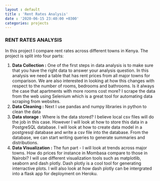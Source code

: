 ```yaml
---
layout : default
title : 'Rent Rates Analysis'
date : '2020-06-15 23:40:00 +0300'
categories: projects
---
```

### RENT RATES ANALYSIS
In this project I compare rent rates across different towns in Kenya.
The project is split into four parts:
1. **Data Collection :**
One of the first steps in data analysis is to make sure that you have the right data to answer your analysis question. In this analysis we need a table that has rent prices from all major towns for comparison. We are also interested in looking at how this changes with respect to the number of rooms, bedrooms and bathrooms. Is it always the case that apartments with more rooms cost more?
I scrape the data from the web using Selenium which is a great tool for automating data scraping from websites.
2. **Data Cleaning :**
Next I use pandas and numpy libraries in python to clean the data
3. **Data storage :**
Where is the data stored? I believe local csv files will do the job in this case. However I will look at how to store this data in a PostgreSQL database. I will look at how to create data model in a postgresql database and write a csv file into the database. From the database, we can start writing queries to generate summaries and distributions.
4. **Data Visualization :**
The fun part - I will look at trends across major towns. How do prices for instance in Mombasa compare to those in Nairobi? I will use different visualization tools such as matplotlib, seaborn and dash plotly. Dash plotly is a cool tool for generating interractive plots. I will also look at how dash plotly can be intergrated into a flask app for deployment on Heroku.